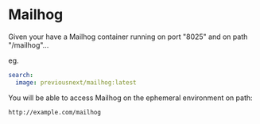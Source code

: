 Mailhog
=======

Given your have a Mailhog container running on port "8025" and on path "/mailhog"...

eg.

```yaml
search:
  image: previousnext/mailhog:latest
```

You will be able to access Mailhog on the ephemeral environment on path:

```
http://example.com/mailhog
```